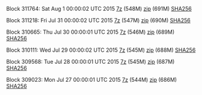 Block 311764: Sat Aug  1 00:00:02 UTC 2015 [7z](https://transfer.sh/aG2Q3/bootstrap.dat.20150801.7z) (548M) [zip](https://transfer.sh/Q6c5w/bootstrap.dat.20150801.zip) (691M) [SHA256](https://transfer.sh/CHGA4/sha256.txt)

Block 311218: Fri Jul 31 00:00:02 UTC 2015 [7z](https://transfer.sh/RPRIx/bootstrap.dat.20150731.7z) (547M) [zip](https://transfer.sh/SzAG1/bootstrap.dat.20150731.zip) (690M) [SHA256](https://transfer.sh/K8JVo/sha256.txt)

Block 310665: Thu Jul 30 00:00:01 UTC 2015 [7z](https://transfer.sh/aC1dG/bootstrap.dat.20150730.7z) (546M) [zip](https://transfer.sh/ObhfO/bootstrap.dat.20150730.zip) (689M) [SHA256](https://transfer.sh/Y9nru/sha256.txt)

Block 310111: Wed Jul 29 00:00:02 UTC 2015 [7z](https://transfer.sh/UQiu0/bootstrap.dat.20150729.7z) (545M) [zip](https://transfer.sh/E2CdT/bootstrap.dat.20150729.zip) (688M) [SHA256](https://transfer.sh/FlYIO/sha256.txt)

Block 309568: Tue Jul 28 00:00:01 UTC 2015 [7z](https://transfer.sh/cm0p7/bootstrap.dat.20150728.7z) (545M) [zip](https://transfer.sh/aLG6D/bootstrap.dat.20150728.zip) (687M) [SHA256](https://transfer.sh/OhAGA/sha256.txt)

Block 309023: Mon Jul 27 00:00:01 UTC 2015 [7z](https://transfer.sh/XsB21/bootstrap.dat.20150727.7z) (544M) [zip](https://transfer.sh/Rmek7/bootstrap.dat.20150727.zip) (686M) [SHA256](https://transfer.sh/1bzEX5/sha256.txt)
